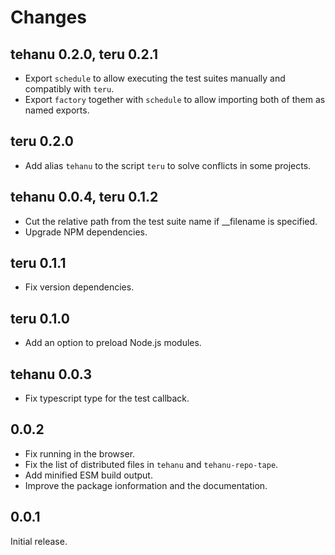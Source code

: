 # Changes

## tehanu 0.2.0, teru 0.2.1

* Export `schedule` to allow executing the test suites manually and compatibly with `teru`.
* Export `factory` together with `schedule` to allow importing both of them as named exports.

## teru 0.2.0

* Add alias `tehanu` to the script `teru` to solve conflicts in some projects.

## tehanu 0.0.4, teru 0.1.2

* Cut the relative path from the test suite name if __filename is specified.
* Upgrade NPM dependencies.

## teru 0.1.1

* Fix version dependencies.

## teru 0.1.0

* Add an option to preload Node.js modules.

## tehanu 0.0.3

* Fix typescript type for the test callback.

## 0.0.2

* Fix running in the browser.
* Fix the list of distributed files in `tehanu` and `tehanu-repo-tape`.
* Add minified ESM build output.
* Improve the package ionformation and the documentation.

## 0.0.1

Initial release.
